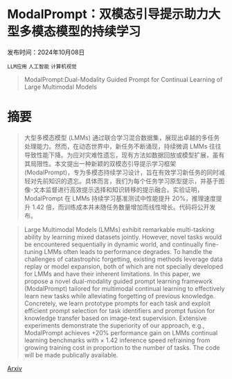 # ModalPrompt：双模态引导提示助力大型多模态模型的持续学习

发布时间：2024年10月08日

`LLM应用` `人工智能` `计算机视觉`

> ModalPrompt:Dual-Modality Guided Prompt for Continual Learning of Large Multimodal Models

# 摘要

> 大型多模态模型 (LMMs) 通过联合学习混合数据集，展现出卓越的多任务处理能力。然而，在动态世界中，新任务不断涌现，持续微调 LMMs 往往导致性能下降。为应对灾难性遗忘，现有方法如数据回放或模型扩展，虽有其局限性。本文提出一种新颖的双模态引导提示学习框架 (ModalPrompt)，专为多模态持续学习设计，旨在有效学习新任务的同时减轻对先前知识的遗忘。具体而言，我们为每个任务学习原型提示，并基于图像-文本监督进行高效提示选择和知识转移的提示融合。实验证明，ModalPrompt 在 LMMs 持续学习基准测试中性能提升 20%，推理速度提升 1.42 倍，而训练成本并未随任务数量增加而线性增长。代码将公开发布。

> Large Multimodal Models (LMMs) exhibit remarkable multi-tasking ability by learning mixed datasets jointly. However, novel tasks would be encountered sequentially in dynamic world, and continually fine-tuning LMMs often leads to performance degrades. To handle the challenges of catastrophic forgetting, existing methods leverage data replay or model expansion, both of which are not specially developed for LMMs and have their inherent limitations. In this paper, we propose a novel dual-modality guided prompt learning framework (ModalPrompt) tailored for multimodal continual learning to effectively learn new tasks while alleviating forgetting of previous knowledge. Concretely, we learn prototype prompts for each task and exploit efficient prompt selection for task identifiers and prompt fusion for knowledge transfer based on image-text supervision. Extensive experiments demonstrate the superiority of our approach, e.g., ModalPrompt achieves +20% performance gain on LMMs continual learning benchmarks with $\times$ 1.42 inference speed refraining from growing training cost in proportion to the number of tasks. The code will be made publically available.

[Arxiv](https://arxiv.org/abs/2410.05849)